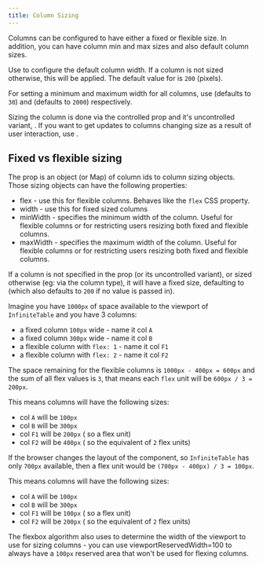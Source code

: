 ```yaml
---
title: Column Sizing
---
```


Columns can be configured to have either a fixed or flexible size. In addition, you can have column min and max sizes and also default column sizes.

<Note>

Use <PropLink name="columnDefaultWidth"/> to configure the default column width. If a column is not sized otherwise, this will be applied. The default value for <PropLink name="columnDefaultWidth"/> is `200` (pixels).

For setting a minimum and maximum width for all columns, use <PropLink name="columnMinWidth"/> (defaults to `30`) and <PropLink name="columnMaxWidth"/> (defaults to `2000`) respectively.

</Note>

Sizing the column is done via the controlled <PropLink name="columnSizing"/> prop and it's uncontrolled variant, <PropLink name="defaultColumnSizing" />. If you want to get updates to columns changing size as a result of user interaction, use <PropLink name="onColumnSizingChange" />.


## Fixed vs flexible sizing

The <PropLink name="columnSizing" /> prop is an object (or Map) of column ids to column sizing objects. Those sizing objects can have the following properties:
 * <PropLink name="columnSizing.flex">flex</PropLink> - use this for flexible columns. Behaves like the `flex` CSS property.
 * <PropLink name="columnSizing.width">width</PropLink> - use this for fixed sized columns
 * <PropLink name="columnSizing.minWidth">minWidth</PropLink> - specifies the minimum width of the column. Useful for flexible columns or for restricting users resizing both fixed and flexible columns.
 * <PropLink name="columnSizing.maxWidth">maxWidth</PropLink> - specifies the maximum width of the column. Useful for flexible columns or for restricting users resizing both fixed and flexible columns.

<Note>

If a column is not specified in the <PropLink name="columnSizing" /> prop (or its uncontrolled variant), or sized otherwise (eg: via the column type), it will have a fixed size, defaulting to <PropLink name="columnDefaultWidth"/> (which also defaults to `200` if no value is passed in).

</Note>


<DeepDive title="Flexible sizing explained" excerpt="The way flex sizing is implemented is similar to how CSS flexbox algorithm works. Explore this section to find out more details.">

Imagine you have `1000px` of space available to the viewport of `InfiniteTable` and you have 3 columns: 
* a fixed column `100px` wide - name it col `A`
* a fixed column `300px` wide - name it col `B`
* a flexible column with `flex: 1` - name it col `F1`
* a flexible column with `flex: 2` - name it col `F2`

The space remaining for the flexible columns is `1000px - 400px = 600px` and the sum of all flex values is `3`, that means each `flex` unit will be `600px / 3 = 200px`.

This means columns will have the following sizes:
 * col `A` will be `100px`
 * col `B` will be `300px`
 * col `F1` will be `200px` ( so a flex unit)
 * col `F2` will be `400px` ( so the equivalent of `2` flex units)

If the browser changes the layout of the component, so `InfiniteTable` has only `700px` available, then a flex unit would be `(700px - 400px) / 3 = 100px`.

This means columns will have the following sizes:
 * col `A` will be `100px`
 * col `B` will be `300px`
 * col `F1` will be `100px` ( so a flex unit)
 * col `F2` will be `200px` ( so the equivalent of `2` flex units)

 The flexbox algorithm also uses <PropLink name="viewportReservedWidth" /> to determine the width of the viewport to use for sizing columns - you can use <PropLink name="viewportReservedWidth">viewportReservedWidth=100</PropLink> to always have a `100px` reserved area that won't be used for flexing columns.

</DeepDive>
